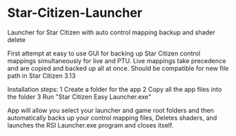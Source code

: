 # Star-Citizen-Launcher
Launcher for Star Citizen with auto control mapping backup and shader delete

First attempt at easy to use GUI for backing up Star Citizen control mappings simultaneously for live and PTU.  Live mappings take precedence and are copied and backed up all at once.  Should be compatible for new file path in Star Citizen 3.13 

Installation steps:
1 Create a folder for the app
2 Copy all the app files into the folder
3 Run "Star Citizen Easy Launcher.exe"

App will allow you select your launcher and game root folders and then automatically backs up your control mapping files, Deletes shaders, and launches the RSI Launcher.exe program and closes itself.  
